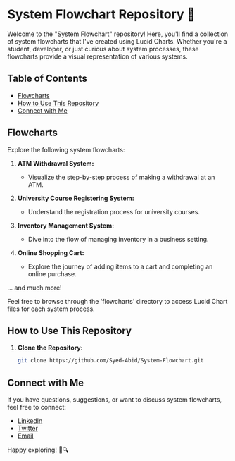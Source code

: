 # System Flowchart Repository 🔄

Welcome to the "System Flowchart" repository! Here, you'll find a collection of system flowcharts that I've created using Lucid Charts. Whether you're a student, developer, or just curious about system processes, these flowcharts provide a visual representation of various systems.

## Table of Contents

- [Flowcharts](#flowcharts)
- [How to Use This Repository](#how-to-use-this-repository)
- [Connect with Me](#connect-with-me)

## Flowcharts

Explore the following system flowcharts:

1. **ATM Withdrawal System:**
   - Visualize the step-by-step process of making a withdrawal at an ATM.

2. **University Course Registering System:**
   - Understand the registration process for university courses.

3. **Inventory Management System:**
   - Dive into the flow of managing inventory in a business setting.

4. **Online Shopping Cart:**
   - Explore the journey of adding items to a cart and completing an online purchase.

... and much more!

Feel free to browse through the 'flowcharts' directory to access Lucid Chart files for each system process.

## How to Use This Repository

1. **Clone the Repository:**
   ```bash
   git clone https://github.com/Syed-Abid/System-Flowchart.git

## Connect with Me

If you have questions, suggestions, or want to discuss system flowcharts, feel free to connect:

- [LinkedIn](https://www.linkedin.com/in/syed-abid-hassan-bb569b1b8/) 
- [Twitter](https://twitter.com/SyedAbi70523793) 
- [Email](mailto:youremail@example.com) 

Happy exploring! 🔄🔍
